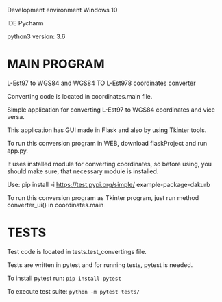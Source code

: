 Development environment
Windows 10

IDE Pycharm

python3 version: 3.6

# MAIN PROGRAM
L-Est97 to WGS84 and WGS84 TO L-Est978 coordinates converter

Converting code is located in coordinates.main file.

Simple application for converting L-Est97 to WGS84 coordinates and vice versa.

This application has GUI made in Flask and also by using Tkinter tools.

To run this conversion program in WEB, download flaskProject and run app.py.

It uses installed module for converting coordinates, so before using, you should
make sure, that necessary module is installed.

Use: pip install -i https://test.pypi.org/simple/ example-package-dakurb

To run this conversion program as Tkinter program, just run method
converter_ui() in coordinates.main


# TESTS
Test code is located in tests.test_convertings file.

Tests are written in pytest and for running tests, pytest is needed.

To install pytest run:
```pip install pytest```

To execute test suite:
```python -m pytest tests/```

